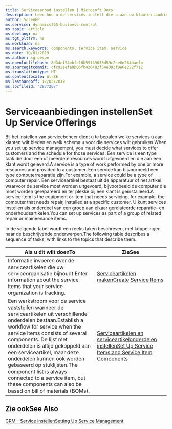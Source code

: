 ```yaml
---
title: Serviceaanbod instellen | Microsoft Docs
description: Leer hoe u de services instelt die u aan uw klanten aanbiedt.
author: SorenGP
ms.service: dynamics365-business-central
ms.topic: article
ms.devlang: na
ms.tgt_pltfrm: na
ms.workload: na
ms.search.keywords: components, service item, service
ms.date: 10/01/2019
ms.author: sgroespe
ms.openlocfilehash: 8d34ef54ebfe16b59149036d59c2ce6e264baefb
ms.sourcegitcommit: cfc92eefa8b06fb426482f54e393f0e6e222f712
ms.translationtype: HT
ms.contentlocale: nl-BE
ms.lasthandoff: 12/03/2019
ms.locfileid: "2877267"
---
```

# <a name="set-up-service-offerings"></a><span data-ttu-id="f43b0-103">Serviceaanbiedingen instellen</span><span class="sxs-lookup"><span data-stu-id="f43b0-103">Set Up Service Offerings</span></span>
<span data-ttu-id="f43b0-104">Bij het instellen van servicebeheer dient u te bepalen welke services u aan klanten wilt bieden en welk schema u voor die services wilt gebruiken.</span><span class="sxs-lookup"><span data-stu-id="f43b0-104">When you set up service management, you must decide what services to offer customers and the schedule for those services.</span></span> <span data-ttu-id="f43b0-105">Een service is een type taak die door een of meerdere resources wordt uitgevoerd en die aan een klant wordt geleverd.</span><span class="sxs-lookup"><span data-stu-id="f43b0-105">A service is a type of work performed by one or more resources and provided to a customer.</span></span> <span data-ttu-id="f43b0-106">Een service kan bijvoorbeeld een type computerreparatie zijn.</span><span class="sxs-lookup"><span data-stu-id="f43b0-106">For example, a service could be a type of computer repair.</span></span> <span data-ttu-id="f43b0-107">Een serviceartikel bestaat uit de apparatuur of het artikel waarvoor de service moet worden uitgevoerd, bijvoorbeeld de computer die moet worden gerepareerd en ter plekke bij een klant is geïnstalleerd.</span><span class="sxs-lookup"><span data-stu-id="f43b0-107">A service item is the equipment or item that needs servicing, for example, the computer that needs repair, installed at a specific customer.</span></span> <span data-ttu-id="f43b0-108">U kunt services instellen als onderdeel van een groep aan elkaar gerelateerde reparatie- en onderhoudsartikelen.</span><span class="sxs-lookup"><span data-stu-id="f43b0-108">You can set up services as part of a group of related repair or maineenance items.</span></span>  
  
<span data-ttu-id="f43b0-109">In de volgende tabel wordt een reeks taken beschreven, met koppelingen naar de beschrijvende onderwerpen.</span><span class="sxs-lookup"><span data-stu-id="f43b0-109">The following table describes a sequence of tasks, with links to the topics that describe them.</span></span>  
  
|<span data-ttu-id="f43b0-110">**Als u dit wilt doen**</span><span class="sxs-lookup"><span data-stu-id="f43b0-110">**To**</span></span>|<span data-ttu-id="f43b0-111">**Zie**</span><span class="sxs-lookup"><span data-stu-id="f43b0-111">**See**</span></span>|  
|------------|-------------|  
|<span data-ttu-id="f43b0-112">Informatie invoeren over de serviceartikelen die uw serviceorganisatie bijhoudt.</span><span class="sxs-lookup"><span data-stu-id="f43b0-112">Enter information about the service items that your service organization is tracking.</span></span>|[<span data-ttu-id="f43b0-113">Serviceartikelen maken</span><span class="sxs-lookup"><span data-stu-id="f43b0-113">Create Service Items</span></span>](service-how-to-create-service-items.md)|  
|<span data-ttu-id="f43b0-114">Een werkstroom voor de service vaststellen wanneer de serviceartikelen uit verschillende onderdelen bestaan.</span><span class="sxs-lookup"><span data-stu-id="f43b0-114">Establish a workflow for service when the service items consists of several components.</span></span> <span data-ttu-id="f43b0-115">De lijst met onderdelen is altijd gekoppeld aan een serviceartikel, maar deze onderdelen kunnen ook worden gebaseerd op stuklijsten.</span><span class="sxs-lookup"><span data-stu-id="f43b0-115">The component list is always connected to a service item, but these components can also be based on bill of materials (BOMs).</span></span>|[<span data-ttu-id="f43b0-116">Serviceartikelen en serviceartikelonderdelen instellen</span><span class="sxs-lookup"><span data-stu-id="f43b0-116">Set Up Service Items and Service Item Components</span></span>](service-how-setup-service-items.md)|  
  
## <a name="see-also"></a><span data-ttu-id="f43b0-117">Zie ook</span><span class="sxs-lookup"><span data-stu-id="f43b0-117">See Also</span></span>  
[<span data-ttu-id="f43b0-118">CRM - Service instellen</span><span class="sxs-lookup"><span data-stu-id="f43b0-118">Setting Up Service Management</span></span>](service-setup-service.md)   
